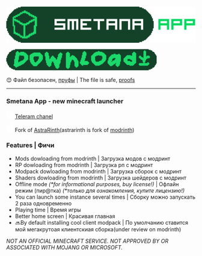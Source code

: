 ![Smetana App](apps/app-frontend/src/assets/modrinth_app.svg 'Smetana App')

[<img src=".github/assets/download.png" alt="Скачать" width="400" class="center">](https://github.com/D5Kostya/smetana_app/releases/latest)

😊 Файл безопасен, [пруфы](https://github.com/D5Kostya/smetana_app/blob/main/.github/assets/%D1%81%D0%BC%D0%B5%D1%82%D0%B0%D0%BD%D0%BD%D1%8B%D0%B5%20%D0%BF%D1%80%D1%83%D1%84%D1%8B.png) | The file is safe, [proofs](https://github.com/D5Kostya/smetana_app/blob/main/.github/assets/%D1%81%D0%BC%D0%B5%D1%82%D0%B0%D0%BD%D0%BD%D1%8B%D0%B5%20%D0%BF%D1%80%D1%83%D1%84%D1%8B.png)

---

### Smetana App - new minecraft launcher

<img src=".github/assets/tg.png" alt="telegram | телеграм" width="19"> [Teleram chanel](https://t.me/d5kostya)

<img src=".github/assets/fork.png" alt="telegram | телеграм" width="19"> Fork of [AstraRinth](https://git.astralium.su/didirus/AstralRinth)(astrarinth is fork of [modrinth](https://github.com/modrinth/code))

### Features | Фичи

- Mods dowloading from modrinth | Загрузка модов с модринт
- RP dowloading from modrinth | Загрузка рп с модринт
- Modpack dowloading from modrinth | Загрузка сборок с модринт
- Shaders dowloading from modrinth | Загрузка шейдеров с модринт
- Offline mode _(\*for informational purposes, buy license!)_ | Офлайн режим (пир@тка) _(\*только для ознакомления, купите лицензию!)_
- You can launch some instance several times | Сборку можно запускать 2 раза одновременно
- Playing time | Время игры
- Better home screen | Красивая главная
- 🔜By default installing cool client modpack | По умолчанию ставится мой мегакрутоая клиентскиая сборка(under review on modrinth)

_NOT AN OFFICIAL MINECRAFT SERVICE. NOT APPROVED BY OR ASSOCIATED WITH MOJANG OR MICROSOFT._
